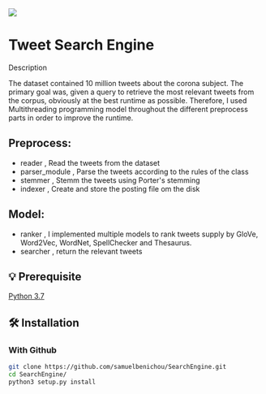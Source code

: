 <img src="https://cdn.searchenginejournal.com/wp-content/uploads/2018/10/14-Great-Search-Engines-You-Can-Use-Instead-of-Google-760x400.png"  align="center" />


# Tweet Search Engine

Description 

The dataset contained 10 million tweets about the corona subject.
The primary goal was, given a query to retrieve the most relevant tweets from the corpus, obviously at the best runtime as possible.
Therefore, I used Multithreading programming model throughout the different preprocess parts in order to improve the runtime.


Preprocess:
-------------
- reader , Read the tweets from the dataset
- parser_module , Parse the tweets according to the rules of the class
- stemmer , Stemm the tweets using Porter's stemming
- indexer , Create and store the posting file om the disk

Model:
-------------
- ranker , I implemented multiple models to rank tweets supply by GloVe, Word2Vec, WordNet, SpellChecker and Thesaurus.
- searcher , return the relevant tweets


## 💡 Prerequisite
[Python 3.7](https://www.python.org/downloads/release/python-3711/)


## 🛠️ Installation

### With Github

```bash
git clone https://github.com/samuelbenichou/SearchEngine.git
cd SearchEngine/
python3 setup.py install
```
